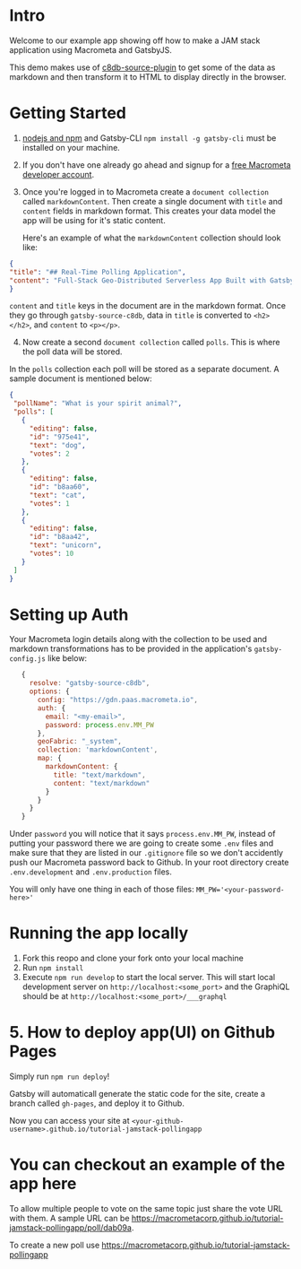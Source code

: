 # Intro

Welcome to our example app showing off how to make a JAM stack application using Macrometa and GatsbyJS.

This demo makes use of [c8db-source-plugin](https://www.npmjs.com/package/gatsby-source-c8db) to get some of the data as markdown and then transform it to HTML to display directly in the browser.

# Getting Started 
  1. [nodejs and npm](https://docs.npmjs.com/downloading-and-installing-node-js-and-npm) and Gatsby-CLI `npm install -g gatsby-cli` must be installed on your machine.
  2. If you don't have one already go ahead and signup for a [free Macrometa developer account](https://auth.paas.macrometa.io/signup).
  3. Once you're logged in to Macrometa create a `document collection` called `markdownContent`. Then create a single document with `title` and `content` fields in markdown format. This creates your data model the app will be using for it's static content.

      Here's an example of what the `markdownContent` collection should look like:

  ```json
{
  "title": "## Real-Time Polling Application",
  "content": "Full-Stack Geo-Distributed Serverless App Built with GatsbyJS and Macrometa!"
}
  ```
 `content` and `title` keys in the document are in the markdown format. Once they go through `gatsby-source-c8db`, data in `title` is converted to `<h2></h2>`, and `content` to `<p></p>`.

  4. Now create a second `document collection` called `polls`. This is where the poll data will be stored.

 In the `polls` collection each poll will be stored as a separate document. A sample document is mentioned below:

 ```json
{
  "pollName": "What is your spirit animal?",
  "polls": [
    {
      "editing": false,
      "id": "975e41",
      "text": "dog",
      "votes": 2
    },
    {
      "editing": false,
      "id": "b8aa60",
      "text": "cat",
      "votes": 1
    },
    {
      "editing": false,
      "id": "b8aa42",
      "text": "unicorn",
      "votes": 10
    }
  ]
}
 ```

# Setting up Auth
 Your Macrometa login details along with the collection to be used and markdown transformations has to be provided in the application's `gatsby-config.js` like below:
 
 ```js
    {
      resolve: "gatsby-source-c8db",
      options: {
        config: "https://gdn.paas.macrometa.io",
        auth: {
          email: "<my-email>",
          password: process.env.MM_PW
        },
        geoFabric: "_system",
        collection: 'markdownContent',
        map: {
          markdownContent: { 
            title: "text/markdown",
            content: "text/markdown" 
          }
        }
      }
    }

 ```

Under `password` you will notice that it says `process.env.MM_PW`, instead of putting your password there we are going to create some `.env` files and make sure that they are listed in our `.gitignore` file so we don't accidently push our Macrometa password back to Github. In your root directory create `.env.development` and `.env.production` files.

You will only have one thing in each of those files: `MM_PW='<your-password-here>'`

# Running the app locally

1. Fork this reopo and clone your fork onto your local machine
2. Run `npm install`
3. Execute `npm run develop` to start the local server. This will start local development server on `http://localhost:<some_port>` and the GraphiQL should be at `http://localhost:<some_port>/___graphql`

# 5. How to deploy app(UI) on Github Pages

Simply run `npm run deploy`!

Gatsby will automaticall generate the static code for the site, create a branch called `gh-pages`, and deploy it to Github.

Now you can access your site at `<your-github-username>.github.io/tutorial-jamstack-pollingapp`

# You can checkout an example of the app here

To allow multiple people to vote on the same topic just share the vote URL with them. A sample URL can be 
https://macrometacorp.github.io/tutorial-jamstack-pollingapp/poll/dab09a.

To create a new poll use https://macrometacorp.github.io/tutorial-jamstack-pollingapp

